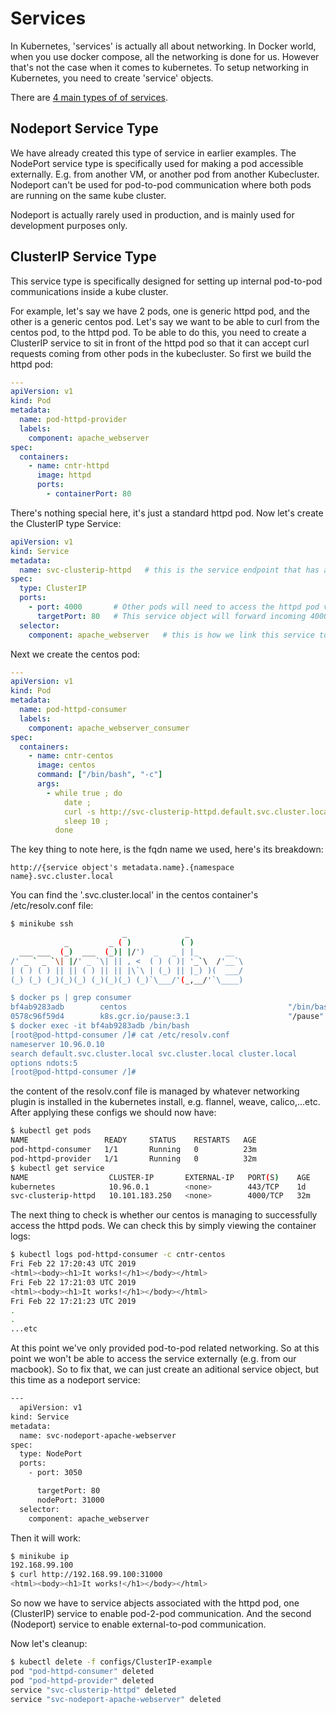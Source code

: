 # Services

In Kubernetes, 'services' is actually all about networking. In Docker world, when you use docker compose, all the networking is done for us. However that's not the case when it comes to kubernetes. To setup networking in Kubernetes, you need to create 'service' objects.

There are [4 main types of of services](https://kubernetes.io/docs/concepts/services-networking/service/#publishing-services-service-types).

## Nodeport Service Type

We have already created this type of service in earlier examples. The NodePort service type is specifically used for making a pod accessible externally. E.g. from another VM, or another pod from another Kubecluster. Nodeport can't be used for pod-to-pod communication where both pods are running on the same kube cluster.

Nodeport is actually rarely used in production, and is mainly used for development purposes only.

## ClusterIP Service Type

This service type is specifically designed for setting up internal pod-to-pod communications inside a kube cluster.

For example, let's say we have 2 pods, one is generic httpd pod, and the other is a generic centos pod. Let's say we want to be able to curl from the centos pod, to the httpd pod. To be able to do this, you need to create a ClusterIP service to sit in front of the httpd pod so that it can accept curl requests coming from other pods in the kubecluster. So first we build the httpd pod:

```yaml
---
apiVersion: v1
kind: Pod
metadata:
  name: pod-httpd-provider
  labels:
    component: apache_webserver
spec:
  containers:
    - name: cntr-httpd
      image: httpd
      ports:
        - containerPort: 80
```

There's nothing special here, it's just a standard httpd pod. Now let's create the ClusterIP type Service:

```yaml
apiVersion: v1
kind: Service
metadata:
  name: svc-clusterip-httpd   # this is the service endpoint that has a dns entry that we can curl for.
spec:
  type: ClusterIP
  ports:
    - port: 4000       # Other pods will need to access the httpd pod via this port number
      targetPort: 80   # This service object will forward incoming 4000 port requests to this port.
  selector:
    component: apache_webserver   # this is how we link this service to our httpd pod
```

Next we create the centos pod:

```yaml
---
apiVersion: v1
kind: Pod
metadata:
  name: pod-httpd-consumer
  labels:
    component: apache_webserver_consumer
spec:
  containers:
    - name: cntr-centos
      image: centos
      command: ["/bin/bash", "-c"]
      args:
        - while true ; do
            date ;
            curl -s http://svc-clusterip-httpd.default.svc.cluster.local:4000 ;
            sleep 10 ;
          done
```

The key thing to note here, is the fqdn name we used, here's its breakdown:

```text
http://{service object's metadata.name}.{namespace name}.svc.cluster.local
```

You can find the '.svc.cluster.local' in the centos container's /etc/resolv.conf file:

```bash
$ minikube ssh
                         _             _
            _         _ ( )           ( )
  ___ ___  (_)  ___  (_)| |/')  _   _ | |_      __  
/' _ ` _ `\| |/' _ `\| || , <  ( ) ( )| '_`\  /'__`\
| ( ) ( ) || || ( ) || || |\`\ | (_) || |_) )(  ___/
(_) (_) (_)(_)(_) (_)(_)(_) (_)`\___/'(_,__/'`\____)

$ docker ps | grep consumer
bf4ab9283adb        centos                                    "/bin/bash -c 'while…"   19 minutes ago      Up 19 minutes                           k8s_cntr-centos_pod-httpd-consumer_default_2ccb9a48-36c6-11e9-b8a5-080027913128_0
0578c96f59d4        k8s.gcr.io/pause:3.1                      "/pause"                 19 minutes ago      Up 19 minutes                           k8s_POD_pod-httpd-consumer_default_2ccb9a48-36c6-11e9-b8a5-080027913128_0
$ docker exec -it bf4ab9283adb /bin/bash
[root@pod-httpd-consumer /]# cat /etc/resolv.conf
nameserver 10.96.0.10
search default.svc.cluster.local svc.cluster.local cluster.local
options ndots:5
[root@pod-httpd-consumer /]#
```

the content of the resolv.conf file is managed by whatever networking plugin is installed in the kubernetes install, e.g. flannel, weave, calico,...etc. After applying these configs we should now have:

```bash
$ kubectl get pods
NAME                 READY     STATUS    RESTARTS   AGE
pod-httpd-consumer   1/1       Running   0          23m
pod-httpd-provider   1/1       Running   0          32m
$ kubectl get service
NAME                  CLUSTER-IP       EXTERNAL-IP   PORT(S)    AGE
kubernetes            10.96.0.1        <none>        443/TCP    1d
svc-clusterip-httpd   10.101.183.250   <none>        4000/TCP   32m
```

The next thing to check is whether our centos is managing to successfully access the httpd pods. We can check this by simply viewing the container logs:

```bash
$ kubectl logs pod-httpd-consumer -c cntr-centos
Fri Feb 22 17:20:43 UTC 2019
<html><body><h1>It works!</h1></body></html>
Fri Feb 22 17:21:03 UTC 2019
<html><body><h1>It works!</h1></body></html>
Fri Feb 22 17:21:23 UTC 2019
.
.
...etc
```

At this point we've only provided pod-to-pod related networking. So at this point we won't be able to access the service externally (e.g. from our macbook). So to fix that, we can just create an aditional service object, but this time as a nodeport service:

```bash
---
  apiVersion: v1
kind: Service
metadata:
  name: svc-nodeport-apache-webserver
spec:
  type: NodePort
  ports:
    - port: 3050

      targetPort: 80
      nodePort: 31000
  selector:
    component: apache_webserver
```

Then it will work:

```bash
$ minikube ip
192.168.99.100
$ curl http://192.168.99.100:31000
<html><body><h1>It works!</h1></body></html>
```

So now we have to service abjects associated with the httpd pod, one (ClusterIP) service to enable pod-2-pod communication. And the second (Nodeport) service to enable external-to-pod communication.

Now let's cleanup:

```bash
$ kubectl delete -f configs/ClusterIP-example
pod "pod-httpd-consumer" deleted
pod "pod-httpd-provider" deleted
service "svc-clusterip-httpd" deleted
service "svc-nodeport-apache-webserver" deleted
```